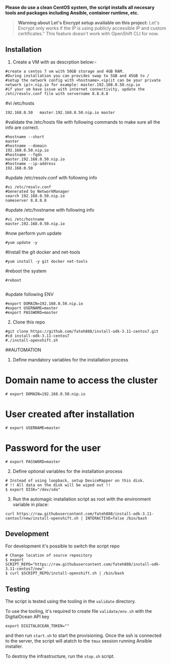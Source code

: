 **Please do use a clean CentOS system, the script installs all necesary tools and packages including Ansible, container runtime, etc.**

> **Warning about Let's Encrypt setup available on this project:**
> Let's Encrypt only works if the IP is using publicly accessible IP and custom certificates."
> This feature doesn't work with OpenShift CLI for now.

## Installation

1. Create a VM with as descrption below:-

```
#create a centos 7 vm with 50GB storage and 4GB RAM. 
#During installation you can provides swap to 5GB and 45GB to / 
#setup the network config with <hostname>.<ip(it can be your private network ip)>.nip.io for example: master.192.168.0.50.nip.io
#if your vm have issue with internet connectivity, update the /etc/resolv.conf file with servername 8.8.8.8
```

#vi /etc/hosts
```
192.168.0.50   master.192.168.0.50.nip.io master

```
#validate the /etc/hosts file with following commands to make sure all the info are correct.
```
#hostname --short
master
#hostname --domain
192.168.0.50.nip.io
#hostname --fqdn
master.192.168.0.50.nip.io
#hostname --ip-address
192.168.0.50
```
#update /etc/resolv.conf with following info
```
#vi /etc/resolv.conf
#Generated by NetworkManager
search 192.168.0.50.nip.io
nameserver 8.8.8.8
```
#update /etc/hostname with following info
```
#vi /etc/hostname
master.192.168.0.50.nip.io
```
#now perform yum update
```
#yum update -y
```
#Install the git docker and net-tools 
```
#yum install -y git docker net-tools
```

#reboot the system 
```
#reboot
 
```

#update following ENV

```
#export DOMAIN=192.168.0.50.nip.io
#export USERNAME=master
#export PASSWORD=master

```

2. Clone this repo

```
#git clone https://github.com/fateh888/install-odk-3.11-centos7.git
#cd install-odk-3.11-centos7
#./install-openshift.sh
```

##AUTOMATION 

1. Define mandatory variables for the installation process


# Domain name to access the cluster
```
# export DOMAIN=192.168.0.50.nip.io
```
# User created after installation
```
# export USERNAME=master
```
# Password for the user
```
# export PASSWORD=master
```

2. Define optional variables for the installation process

```
# Instead of using loopback, setup DeviceMapper on this disk.
# !! All data on the disk will be wiped out !!
$ export DISK="/dev/sda"
```

3. Run the automagic installation script as root with the environment variable in place:

```
curl https://raw.githubusercontent.com/fateh888/install-odk-3.11-centos7/new/install-openshift.sh | INTERACTIVE=false /bin/bash
```

## Development

For development it's possible to switch the script repo

```
# Change location of source repository
$ export SCRIPT_REPO="https://raw.githubusercontent.com/fateh888/install-odk-3.11-centos7/new"
$ curl $SCRIPT_REPO/install-openshift.sh | /bin/bash
```

## Testing

The script is tested using the tooling in the `validate` directory.

To use the tooling, it's required to create file `validate/env.sh` with the DigitalOcean API key

```
export DIGITALOCEAN_TOKEN=""
```

and then run `start.sh` to start the provisioning. Once the ssh is connected to the server, the
script will atatch to the `tmux` session running Ansible installer.

To destroy the infrastructure, run the `stop.sh` script.
